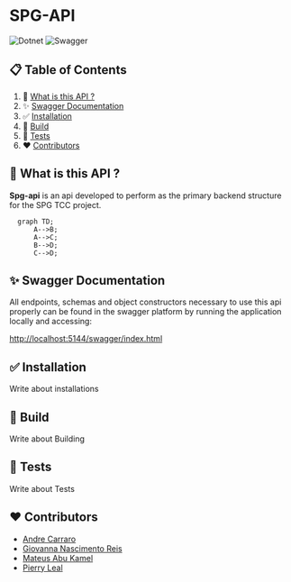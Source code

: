 # SPG-API 

![Dotnet](https://img.shields.io/badge/-dotnet-black?style=for-the-badge&logoColor=white&logo=dotnet&color=512BD4)
![Swagger](https://img.shields.io/badge/-swagger-black?style=for-the-badge&logoColor=white&logo=swagger&color=85EA2D)

## 📋 Table of Contents

1. 🚀 [What is this API ?](#what-is-this-api)
2. ✨ [Swagger Documentation](#swagger-documentation)
3. ✅ [Installation](#installation)
4. 🔨 [Build](#build)
5. 💯 [Tests](#tests)
6. ❤️ [Contributors](#contributors)

## <a name="what-is-this-api">🚀  What is this API ?</a>

**Spg-api** is an api developed to perform as the primary backend structure for the SPG TCC project.

```mermaid
  graph TD;
      A-->B;
      A-->C;
      B-->D;
      C-->D;
```

## <a name="swagger-documentation">✨ Swagger Documentation</a>

All endpoints, schemas and object constructors necessary to use this api properly can be found in the 
swagger platform by running the application locally and accessing: 

<a href="http://localhost:5144/swagger/index.html">http://localhost:5144/swagger/index.html</a>

## <a name="installation">✅ Installation</a>

Write about installations

## <a name="build">🔨 Build</a>

Write about Building

## <a name="tests"> 💯 Tests</a>

Write about Tests

## <a name="contributors">❤️ Contributors</a>
- <a href="https://github.com/andrepcarraro">Andre Carraro</a>
- <a href="https://github.com/Wegxx">Giovanna Nascimento Reis</a>
- <a href="https://github.com/MateusAbu">Mateus Abu Kamel</a>
- <a href="https://github.com/PierryLeal">Pierry Leal</a>